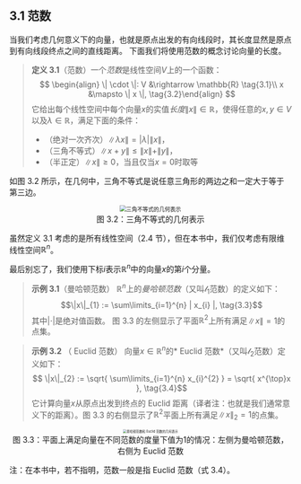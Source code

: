## 3.1 范数

当我们考虑几何意义下的向量，也就是原点出发的有向线段时，其长度显然是原点到有向线段终点之间的直线距离。
下面我们将使用范数的概念讨论向量的长度。

> **定义 3.1**（范数）一个*范数*是线性空间$V$上的一个函数：
> $$ \begin{align} \| \cdot \|: V &\rightarrow \mathbb{R} \tag{3.1}\\ x &\mapsto \| x \|, \tag{3.2}\end{align} $$
> 它给出每个线性空间中每个向量$x$的实值*长度*$\| x \| \in \mathbb{R}$，使得任意的$x, y \in V$以及$\lambda \in \mathbb{R}$，满足下面的条件：
> * （绝对一次齐次）$\| \lambda x\| = |\lambda| \|x\|$，
> * （三角不等式）$\|x + y\| \leqslant \|x\| + \|y\|$，
> * （半正定）$\|x\| \geqslant 0$，当且仅当$x = 0$时取等

如图 3.2 所示，在几何中，三角不等式是说任意三角形的两边之和一定大于等于第三边。

<center>
<img src="./attachments/Screenshot%202024-03-02%20at%2011.10.09.png" style="zoom: 70%;" alt="三角不等式的几何表示" />
</center>

<center>图 3.2：三角不等式的几何表示</center>

虽然定义 3.1 考虑的是所有线性空间（2.4 节），但在本书中，我们仅考虑有限维线性空间$\mathbb{R}^{n}$。

最后别忘了，我们使用下标$i$表示$\mathbb{R}^{n}$中的向量$x$的第$i$个分量。


> **示例 3.1**（曼哈顿范数）
> $\mathbb{R}^{n}$上的*曼哈顿范数*（又叫$\mathscr{l}_{1}$范数）的定义如下：
> $$\|x\|_{1} := \sum\limits_{i=1}^{n} | x_{i} |, \tag{3.3}$$
> 其中$| \cdot |$是绝对值函数。 图 3.3 的左侧显示了平面$\mathbb{R}^{2}$上所有满足$\| x\| =  1$的点集。


> **示例 3.2** （ Euclid 范数）
> 向量$x \in \mathbb{R}^{n}$的* Euclid 范数*（又叫$\mathscr{l}_{2}$范数）定义如下：
> $$ \|x\|_{2} := \sqrt{ \sum\limits_{i=1}^{n} x_{i}^{2} } = \sqrt{ x^{\top}x }, \tag{3.4}$$
> 它计算向量$x$从原点出发到终点的 Euclid 距离（译者注：也就是我们通常意义下的距离）。图 3.3 的右侧显示了$\mathbb{R}^{2}$平面上所有满足$\|x\|_{2} = 1$的点集。

<center>
<img src="./ch3/attachments/Pasted%20image%2020250225195053.png" style="zoom: 40%;" alt="曼哈顿范数和 Euclid 范数的几何表示" />
</center>

<center>图 3.3：平面上满足向量在不同范数的度量下值为1的情况：左侧为曼哈顿范数，右侧为 Euclid 范数</center>

注：在本书中，若不指明，范数一般是指 Euclid 范数（式 3.4）。

